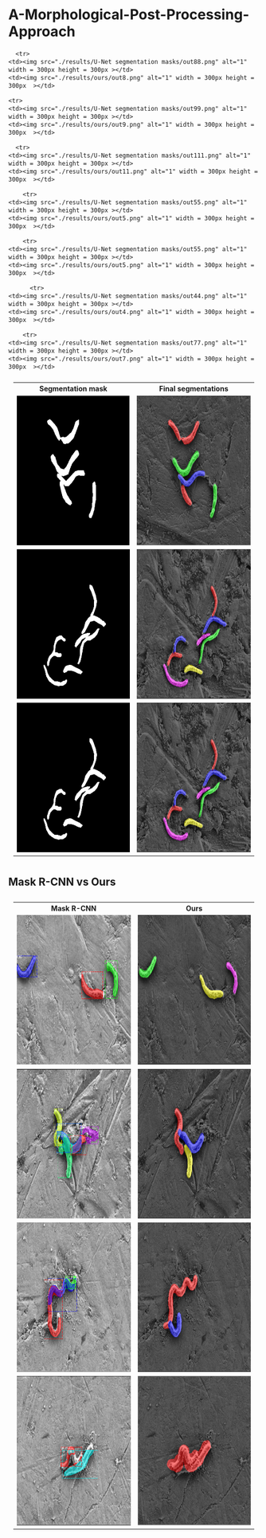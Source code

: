# A-Morphological-Post-Processing-Approach


<table align='center' style="padding:10px">
  <tr><th>Segmentation mask</th>  <th>Final segmentations</th></tr>
  

  
      <tr>
    <td><img src="./results/U-Net segmentation masks/out88.png" alt="1" width = 300px height = 300px ></td>
    <td><img src="./results/ours/out8.png" alt="1" width = 300px height = 300px  ></td>      
  </tr>

  <tr>
    <td><img src="./results/U-Net segmentation masks/out11.png" alt="1" width = 300px height = 300px ></td>
    <td><img src="./results/ours/out1.png" alt="1" width = 300px height = 300px  ></td>      
  </tr>

  <tr>
    <td><img src="./results/U-Net segmentation masks/out22.png" alt="1" width = 300px height = 300px ></td>
    <td><img src="./results/ours/out2.png" alt="1" width = 300px height = 300px  ></td>      
  </tr>
  
    <tr>
    <td><img src="./results/U-Net segmentation masks/out99.png" alt="1" width = 300px height = 300px ></td>
    <td><img src="./results/ours/out9.png" alt="1" width = 300px height = 300px  ></td>      
  </tr>
  
      <tr>
    <td><img src="./results/U-Net segmentation masks/out111.png" alt="1" width = 300px height = 300px ></td>
    <td><img src="./results/ours/out11.png" alt="1" width = 300px height = 300px  ></td>      
  </tr>
  
        <tr>
    <td><img src="./results/U-Net segmentation masks/out55.png" alt="1" width = 300px height = 300px ></td>
    <td><img src="./results/ours/out5.png" alt="1" width = 300px height = 300px  ></td>      
  </tr>

        <tr>
    <td><img src="./results/U-Net segmentation masks/out55.png" alt="1" width = 300px height = 300px ></td>
    <td><img src="./results/ours/out5.png" alt="1" width = 300px height = 300px  ></td>      
  </tr>
        <tr>
    <td><img src="./results/U-Net segmentation masks/out22.png" alt="1" width = 300px height = 300px ></td>
    <td><img src="./results/ours/out2.png" alt="1" width = 300px height = 300px  ></td>      
  </tr>
  
          <tr>
    <td><img src="./results/U-Net segmentation masks/out44.png" alt="1" width = 300px height = 300px ></td>
    <td><img src="./results/ours/out4.png" alt="1" width = 300px height = 300px  ></td>      
  </tr>
	
	    <tr>
    <td><img src="./results/U-Net segmentation masks/out77.png" alt="1" width = 300px height = 300px ></td>
    <td><img src="./results/ours/out7.png" alt="1" width = 300px height = 300px  ></td>      
  </tr>
</table>


## Mask R-CNN vs Ours

<table align='center' style="padding:10px">
  <tr><th>Mask R-CNN</th>  <th>Ours</th></tr>

  <tr>
		<td><img src="./results/mask_rcnn/out10.png" alt="1" width = 300px height = 300px ></td>
		<td><img src="./results/ours/out10.png" alt="1" width = 300px height = 300px  ></td>      
  </tr>
  
  <tr>
	<td><img src="./results/mask_rcnn/out6.png" alt="1" width = 300px height = 300px ></td>
	<td><img src="./results/ours/out6.png" alt="1" width = 300px height = 300px  ></td>      
  </tr>
	
 <tr>
	<td><img src="./results/mask_rcnn/out7.png" alt="1" width = 300px height = 300px ></td>
	<td><img src="./results/ours/out7.png" alt="1" width = 300px height = 300px  ></td>      
  </tr>
	
<tr>
	<td><img src="./results/mask_rcnn/err2.png" alt="1" width = 300px height = 300px ></td>
	<td><img src="./results/ours/err2.png" alt="1" width = 300px height = 300px  ></td>      
  </tr>
	
  
 </table>
